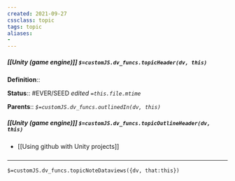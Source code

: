 ```yaml
---
created: 2021-09-27
cssclass: topic
tags: topic
aliases:
- 
---
```


##### [[Unity (game engine)]] `$=customJS.dv_funcs.topicHeader(dv, this)`



**Definition**::

**Status**:: #EVER/SEED 
*edited `=this.file.mtime`*

**Parents**:: 
*`$=customJS.dv_funcs.outlinedIn(dv, this)`*

##### [[Unity (game engine)]] `$=customJS.dv_funcs.topicOutlineHeader(dv, this)`

- [[Using github with Unity projects]]

### <hr class="dataviews"/>

`$=customJS.dv_funcs.topicNoteDataviews({dv, that:this})`

